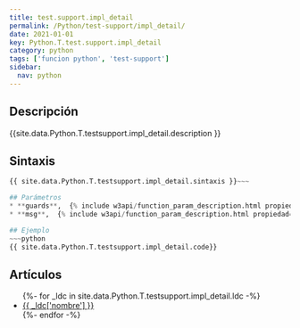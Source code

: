 ```yaml
---
title: test.support.impl_detail
permalink: /Python/test-support/impl_detail/
date: 2021-01-01
key: Python.T.test.support.impl_detail
category: python
tags: ['funcion python', 'test-support']
sidebar: 
  nav: python
---
```


## Descripción
{{site.data.Python.T.testsupport.impl_detail.description }}

## Sintaxis
~~~python
{{ site.data.Python.T.testsupport.impl_detail.sintaxis }}~~~

## Parámetros
* **guards**,  {% include w3api/function_param_description.html propiedad=site.data.Python.T.test.support.impl_detail valor="guards" %}
* **msg**,  {% include w3api/function_param_description.html propiedad=site.data.Python.T.test.support.impl_detail valor="msg" %}

## Ejemplo
~~~python
{{ site.data.Python.T.testsupport.impl_detail.code}}
~~~

## Artículos
<ul>
{%- for _ldc in site.data.Python.T.testsupport.impl_detail.ldc -%}
   <li>
       <a href="{{_ldc['url'] }}">{{ _ldc['nombre'] }}</a>
   </li>
{%- endfor -%}
</ul>
